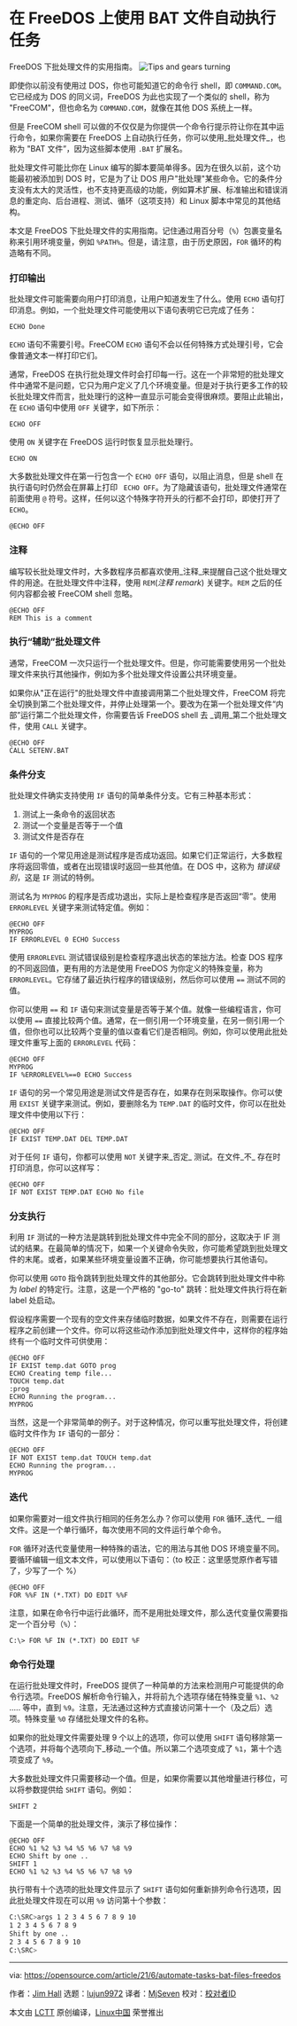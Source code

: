 [#]: subject: "Automate tasks with BAT files on FreeDOS"
[#]: via: "https://opensource.com/article/21/6/automate-tasks-bat-files-freedos"
[#]: author: "Jim Hall https://opensource.com/users/jim-hall"
[#]: collector: "lujun9972"
[#]: translator: "MjSeven"
[#]: reviewer: " "
[#]: publisher: " "
[#]: url: " "

在 FreeDOS 上使用 BAT 文件自动执行任务
======
FreeDOS 下批处理文件的实用指南。
![Tips and gears turning][1]

即使你以前没有使用过 DOS，你也可能知道它的命令行 shell，即 `COMMAND.COM`。它已经成为 DOS 的同义词，FreeDOS 为此也实现了一个类似的 shell，称为 "FreeCOM"，但也命名为 `COMMAND.COM`，就像在其他 DOS 系统上一样。

但是 FreeCOM shell 可以做的不仅仅是为你提供一个命令行提示符让你在其中运行命令，如果你需要在 FreeDOS 上自动执行任务，你可以使用_批处理文件_，也称为 "BAT 文件”，因为这些脚本使用 `.BAT` 扩展名。

批处理文件可能比你在 Linux 编写的脚本要简单得多。因为在很久以前，这个功能最初被添加到 DOS 时，它是为了让 DOS 用户"批处理"某些命令。它的条件分支没有太大的灵活性，也不支持更高级的功能，例如算术扩展、标准输出和错误消息的重定向、后台进程、测试、循环（这项支持）和 Linux 脚本中常见的其他结构。

本文是 FreeDOS 下批处理文件的实用指南。记住通过用百分号（`%`）包裹变量名称来引用环境变量，例如 `%PATH%`。但是，请注意，由于历史原因，`FOR`  循环的构造略有不同。

### 打印输出

批处理文件可能需要向用户打印消息，让用户知道发生了什么。使用 `ECHO` 语句打印消息。例如，一个批处理文件可能使用以下语句表明它已完成了任务：


```
ECHO Done
```

`ECHO` 语句不需要引号。FreeCOM `ECHO` 语句不会以任何特殊方式处理引号，它会像普通文本一样打印它们。

通常，FreeDOS 在执行批处理文件时会打印每一行。这在一个非常短的批处理文件中通常不是问题，它只为用户定义了几个环境变量。但是对于执行更多工作的较长批处理文件而言，批处理行的这种一直显示可能会变得很麻烦。要阻止此输出，在 `ECHO` 语句中使用 `OFF` 关键字，如下所示：


```
ECHO OFF
```

使用 `ON` 关键字在 FreeDOS 运行时恢复显示批处理行。


```
ECHO ON
```

大多数批处理文件在第一行包含一个 `ECHO OFF` 语句，以阻止消息，但是 shell 在执行语句时仍然会在屏幕上打印 ` ECHO OFF`。为了隐藏该语句，批处理文件通常在前面使用 `@` 符号。这样，任何以这个特殊字符开头的行都不会打印，即使打开了 `ECHO`。


```
@ECHO OFF
```

### 注释

编写较长批处理文件时，大多数程序员都喜欢使用_注释_来提醒自己这个批处理文件的用途。在批处理文件中注释，使用 `REM`(_注释 remark_) 关键字。`REM` 之后的任何内容都会被 FreeCOM shell 忽略。


```
@ECHO OFF
REM This is a comment
```

### 执行“辅助”批处理文件

通常，FreeCOM 一次只运行一个批处理文件。但是，你可能需要使用另一个批处理文件来执行其他操作，例如为多个批处理文件设置公共环境变量。

如果你从"正在运行"的批处理文件中直接调用第二个批处理文件，FreeCOM 将完全切换到第二个批处理文件，并停止处理第一个。要改为在第一个批处理文件“内部”运行第二个批处理文件，你需要告诉 FreeDOS shell 去 _调用_第二个批处理文件，使用 `CALL` 关键字。


```
@ECHO OFF
CALL SETENV.BAT
```

### 条件分支

批处理文件确实支持使用 `IF` 语句的简单条件分支。它有三种基本形式：

  1. 测试上一条命令的返回状态
  2. 测试一个变量是否等于一个值
  3. 测试文件是否存在

`IF` 语句的一个常见用途是测试程序是否成功返回。如果它们正常运行，大多数程序将返回零值，或者在出现错误时返回一些其他值。在 DOS 中，这称为 _错误级别_，这是 `IF` 测试的特例。

测试名为 `MYPROG` 的程序是否成功退出，实际上是检查程序是否返回“零”。使用 `ERRORLEVEL` 关键字来测试特定值。例如：


```
@ECHO OFF
MYPROG
IF ERRORLEVEL 0 ECHO Success
```

使用 `ERRORLEVEL` 测试错误级别是检查程序退出状态的笨拙方法。检查 DOS 程序的不同返回值，更有用的方法是使用 FreeDOS 为你定义的特殊变量，称为 `ERRORLEVEL`。它存储了最近执行程序的错误级别，然后你可以使用 `==` 测试不同的值。

你可以使用 `==` 和 `IF` 语句来测试变量是否等于某个值。就像一些编程语言，你可以使用 `==` 直接比较两个值。通常，在一侧引用一个环境变量，在另一侧引用一个值，但你也可以比较两个变量的值以查看它们是否相同。例如，你可以使用此批处理文件重写上面的 `ERRORLEVEL` 代码：


```
@ECHO OFF
MYPROG
IF %ERRORLEVEL%==0 ECHO Success
```

`IF` 语句的另一个常见用途是测试文件是否存在，如果存在则采取操作。你可以使用 `EXIST` 关键字来测试。例如，要删除名为 `TEMP.DAT` 的临时文件，你可以在批处理文件中使用以下行：


```
@ECHO OFF
IF EXIST TEMP.DAT DEL TEMP.DAT
```

对于任何 `IF` 语句，你都可以使用 `NOT` 关键字来_否定_ 测试。在文件_不_ 存在时打印消息，你可以这样写：


```
@ECHO OFF
IF NOT EXIST TEMP.DAT ECHO No file
```

### 分支执行

利用 `IF` 测试的一种方法是跳转到批处理文件中完全不同的部分，这取决于 IF 测试的结果。在最简单的情况下，如果一个关键命令失败，你可能希望跳到批处理文件的末尾。或者，如果某些环境变量设置不正确，你可能想要执行其他语句。

你可以使用 `GOTO` 指令跳转到批处理文件的其他部分。它会跳转到批处理文件中称为 _label_ 的特定行。注意，这是一个严格的 "go-to" 跳转：批处理文件执行将在新 label 处启动。 

假设程序需要一个现有的空文件来存储临时数据，如果文件不存在，则需要在运行程序之前创建一个文件。你可以将这些动作添加到批处理文件中，这样你的程序始终有一个临时文件可供使用：


```
@ECHO OFF
IF EXIST temp.dat GOTO prog
ECHO Creating temp file...
TOUCH temp.dat
:prog
ECHO Running the program...
MYPROG
```

当然，这是一个非常简单的例子。对于这种情况，你可以重写批处理文件，将创建临时文件作为 `IF` 语句的一部分：


```
@ECHO OFF
IF NOT EXIST temp.dat TOUCH temp.dat
ECHO Running the program...
MYPROG
```

### 迭代

如果你需要对一组文件执行相同的任务怎么办？你可以使用 `FOR` 循环_迭代_ 一组文件。这是一个单行循环，每次使用不同的文件运行单个命令。

`FOR` 循环对迭代变量使用一种特殊的语法，它的用法与其他 DOS 环境变量不同。要循环编辑一组文本文件，可以使用以下语句：（to 校正：这里感觉原作者写错了，少写了一个 %）


```
@ECHO OFF
FOR %%F IN (*.TXT) DO EDIT %%F
```

注意，如果在命令行中运行此循环，而不是用批处理文件，那么迭代变量仅需要指定一个百分号（`%`）：


```
C:\> FOR %F IN (*.TXT) DO EDIT %F
```

### 命令行处理

在运行批处理文件时，FreeDOS 提供了一种简单的方法来检测用户可能提供的命令行选项。FreeDOS 解析命令行输入，并将前九个选项存储在特殊变量 `%1`、`%2` ..... 等中，直到 `%9`。注意，无法通过这种方式直接访问第十一个（及之后）选项。特殊变量 `%0` 存储批处理文件的名称。

如果你的批处理文件需要处理 9 个以上的选项，你可以使用 `SHIFT` 语句移除第一个选项，并将每个选项向下_移动_一个值。所以第二个选项变成了 `%1`，第十个选项变成了 `%9`。

大多数批处理文件只需要移动一个值。但是，如果你需要以其他增量进行移位，可以将参数提供给 `SHIFT` 语句。例如：


```
SHIFT 2
```

下面是一个简单的批处理文件，演示了移位操作：


```
@ECHO OFF
ECHO %1 %2 %3 %4 %5 %6 %7 %8 %9
ECHO Shift by one ..
SHIFT 1
ECHO %1 %2 %3 %4 %5 %6 %7 %8 %9
```

执行带有十个选项的批处理文件显示了 `SHIFT` 语句如何重新排列命令行选项，因此批处理文件现在可以用 `%9` 访问第十个参数：


```bash
C:\SRC>args 1 2 3 4 5 6 7 8 9 10
1 2 3 4 5 6 7 8 9
Shift by one ..
2 3 4 5 6 7 8 9 10
C:\SRC>
```

--------------------------------------------------------------------------------

via: https://opensource.com/article/21/6/automate-tasks-bat-files-freedos

作者：[Jim Hall][a]
选题：[lujun9972][b]
译者：[MjSeven](https://github.com/MjSeven)
校对：[校对者ID](https://github.com/校对者ID)

本文由 [LCTT](https://github.com/LCTT/TranslateProject) 原创编译，[Linux中国](https://linux.cn/) 荣誉推出

[a]: https://opensource.com/users/jim-hall
[b]: https://github.com/lujun9972
[1]: https://opensource.com/sites/default/files/styles/image-full-size/public/lead-images/gears_devops_learn_troubleshooting_lightbulb_tips_520.png?itok=HcN38NOk "Tips and gears turning"